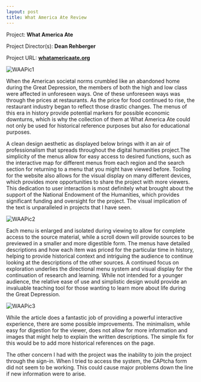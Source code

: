 ```yaml
---
layout: post
title: What America Ate Review
---
```


Project: **What America Ate** 

Project Director(s): **Dean Rehberger**

Project URL:
**[whatamericaate.org](https://whatamericaate.org/)**

![WAAPic1](https://NicholasBranch.github.io/NicholasBranch/images/WAAPic1.PNG)

   When the American societal norms crumbled like an abandoned home during the Great Depression, the members of both the high and low class were affected in unforeseen ways. One of these unforeseen ways was through the prices at restaurants. As the price for food continued to rise, the restaurant industry began to reflect those drastic changes. The menus of this era in history provide potential markers for possible economic downturns, which is why the collection of them at What America Ate could not only be used for historical reference purposes but also for educational purposes.

A clean design aesthetic as displayed below brings with it an air of professionalism that spreads throughout the digital humanities project.The simplicity of the menus allow for easy access to desired functions, such as the interactive map for different menus from each region and the search section for returning to a menu that you might have viewed before. Tooling for the website also allows for the visual display on many different devices, which provides more opportunities to share the project with more viewers. This dedication to user interaction is most definitely what brought about the support of the National Endowment of the Humanities, which provides significant funding and oversight for the project. The visual implication of the text is unparalleled in projects that I have seen.

![WAAPic2](https://NicholasBranch.github.io/NicholasBranch/images/WAAPic2.PNG)

Each menu is enlarged and isolated during viewing to allow for complete access to the source material, while a scroll down will provide sources to be previewed in a smaller and more digestible form. The menus have detailed descriptions and how each item was priced for the particular time in history, helping to provide historical context and intriguing the audience to continue looking at the descriptions of the other sources. A continued focus on exploration underlies the directional menu system and visual display for the continuation of research and learning. While not intended for a younger audience, the relative ease of use and simplistic design would provide an invaluable teaching tool for those wanting to learn more about life during the Great Depression.

![WAAPic3](https://NicholasBranch.github.io/NicholasBranch/images/WAAPic3.PNG)

While the article does a fantastic job of providing a powerful interactive experience, there are some possible improvements. The minimalism, while easy for digestion for the viewer, does not allow for more information and images that might help to explain the written descriptions. The simple fix for this would be to add more historical references on the page.

The other concern I had with the project was the inability to join the project through the sign-in. When I tried to access the system, the CAPtcha form did not seem to be working. This could cause major problems down the line if new information were to arise.


